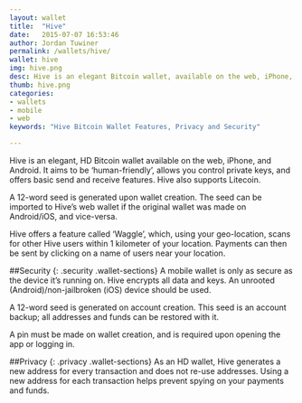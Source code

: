 ```yaml
---
layout: wallet
title:  "Hive"
date:   2015-07-07 16:53:46
author: Jordan Tuwiner
permalink: /wallets/hive/
wallet: hive
img: hive.png
desc: Hive is an elegant Bitcoin wallet, available on the web, iPhone, and Android. Its clean interface and ease of use make it a good choice for beginners.
thumb: hive.png
categories: 
- wallets
- mobile
- web
keywords: "Hive Bitcoin Wallet Features, Privacy and Security"

---
```


Hive is an elegant, HD Bitcoin wallet available on the web, iPhone, and Android. It aims to be ‘human-friendly’, allows you control private keys, and offers basic send and receive features. Hive also supports Litecoin.

A 12-word seed is generated upon wallet creation. The seed can be imported to Hive’s web wallet if the original wallet was made on Android/iOS, and vice-versa.

Hive offers a feature called ‘Waggle’, which, using your geo-location, scans for other Hive users within 1 kilometer of your location. Payments can then be sent by clicking on a name of users near your location.

##Security
{: .security .wallet-sections}
A mobile wallet is only as secure as the device it’s running on. Hive encrypts all data and keys. An unrooted (Android)/non-jailbroken (iOS) device should be used.

A 12-word seed is generated on account creation. This seed is an account backup; all addresses and funds can be restored with it.

A pin must be made on wallet creation, and is required upon opening the app or logging in.

##Privacy
{: .privacy .wallet-sections}
As an HD wallet, Hive generates a new address for every transaction and does not re-use addresses. Using a new address for each transaction helps prevent spying on your payments and funds.